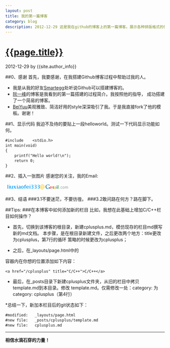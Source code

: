 ```yaml
---
layout: post
title: 我的第一篇博客
category: blog
description: 2012-12-29 这是我在github的博客上的第一篇博客。展示各种排版格式的使用方法
---
```


# [{{page.title}}][self]
2012-12-29 by {{site.author_info}}

[self]: {{page.url}} ({{page.title}})

##0、感谢
首先，我要感谢，在我搭建Github博客过程中帮助过我的人。

* 我是从我的好友[Smartegg][]处听说Github可以搭建博客的。
* [阮一峰][ruanyifeng]的博客是我看到的第一篇搭建的过程简介。我按照他的指导，
成功搭建了一个简易的博客。
* [BeiYuu][]美观雅致、简洁好用的style深深吸引了我。于是我直接fork了他的模板。谢谢！

##1、显示代码
我迫不及待的要贴上一段helloworld。测试一下代码显示功能如何。

    #include    <stdio.h>
    int main(void)
    {
        printf("Hello world!\n");
        return 0;
    }

##2、插入一张图片
感谢您的关注，我的Email:

![Higher email](/images/myemail.gif)

##3、结语
###3.1不要迷茫，不要彷徨。
###3.2敢问路在何方？路在脚下。


##Tips:
###在本博客中如何添加新的栏目
比如，我想在此基础上增加C/C++栏目如何操作？
* 首先，切换到该博客的根目录，新建cplusplus.md，模仿现存的栏目md撰写新的md文档。
本步骤，是在根目录新建文件，之后更改两个地方：title更改为cplusplus，第7行的循环
策略的时候更改为cplusplus；

* 之后，在_layouts/page.html中的

    <div class="nav right">

容器内在你想的位置添加如下内容：

    <a href="/cplusplus" title="C/C++">C/C++</a>

* 最后，在_posts目录下新建cplusplus文件夹，从旧的栏目中拷贝template.md到本目录。修改
template.md。仅需修改一处：category: 为category: cplusplus（第4行）

*总结一下，新加本栏目后的git状态如下：

    #modified:   _layouts/page.html
    #new file:   _posts/cplusplus/template.md
    #new file:   cplusplus.md

***
**相信水滴石穿的力量！**

[smartegg]: http://smartegg.github.com/ "My friend, Smartegg"
[ruanyifeng]: http://www.ruanyifeng.com/blog/2012/08/blogging_with_jekyll.html "搭建Github博客"
[beiyuu]: http://beiyuu.com/ "BeiYuu"

